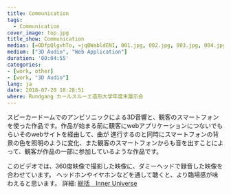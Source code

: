 ```yaml
---
title: Communication
tags:
  - Communication
cover_image: top.jpg
title_show: Communication
medias: [=ODfpQlgvhTo, =jqBWabldENI, 001.jpg, 002.jpg, 003.jpg, 004.jpg]
medium: ["3D Audio", "Web Application"]
duration: '00:04:55'
categories:
- [work, other]
- [work, "3D Audio"]
lang: ja
date: 2018-07-20 18:28:51
where: Rundgang カールスルーエ造形大学年度末展示会
---
```

スピーカードームでのアンビソニックによる3D音響と、観客のスマートフォンを使った作品です。作品が始まる前に観客にwebアプリケーションにつないでもらいそのwebサイトを経由して、曲が 進行するのと同時にスマートフォンの背景の色を照明のように変化、また観客のスマートフォンからも音を出すことによって、観客が作品の一部に参加しているような作品です。

このビデオでは、360度映像で撮影した映像に、ダミーヘッドで録音した映像を合わせています。 ヘッドホンやイヤホンなどを通して聴くと、より臨場感が味わえると思います。
詳細: [総括　Inner Universe](https://note.mu/thinking_kiyu/n/n06e8f1f91e27)

<!--
# Tag Plugins
## Image
{% img [class names] /path/to/image [width] [height] "title text 'alt text'" %}

## Link
{% link text url [external] [title] %}

## YouTube
{% youtube video_id %}

## Vimeo
{% vimeo video_id [width] [height] %}

<!-- more -->
